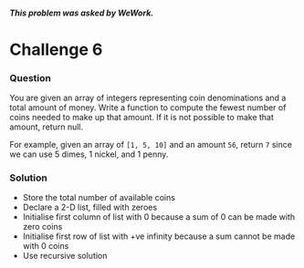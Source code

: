 ##### This problem was asked by WeWork.

# Challenge 6

### Question

You are given an array of integers representing coin denominations and a total amount of money.
Write a function to compute the fewest number of coins needed to make up that amount. 
If it is not possible to make that amount, return null.

For example, given an array of `[1, 5, 10]` and an amount `56`, return `7` since we can use 5 dimes, 1 nickel, and 1 penny.

### Solution

* Store the total number of available coins
* Declare a 2-D list, filled with zeroes
* Initialise first column of list with 0 because a sum of 0 can be made with zero coins
* Initialise first row of list with +ve infinity because a sum cannot be made with 0 coins
* Use recursive solution
